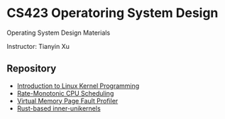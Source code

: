 # CS423 Operatoring System Design

Operating System Design Materials

Instructor: Tianyin Xu

## Repository
- [Introduction to Linux Kernel Programming](https://gitlab.engr.illinois.edu/hongboz2/operating_system_design/-/tree/main/MP1)
- [Rate-Monotonic CPU Scheduling]()
- [Virtual Memory Page Fault Profiler]()
- [Rust-based inner-unikernels]()
